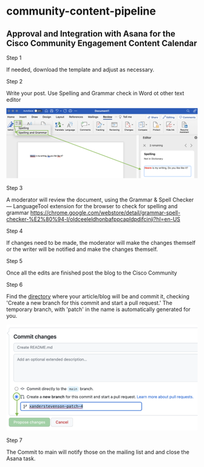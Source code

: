 # community-content-pipeline

## Approval and Integration with Asana for the Cisco Community Engagement Content Calendar


Step 1

If needed, download the template and adjust as necessary.


Step 2


Write your post. Use Spelling and Grammar check in Word ot other text editor

<img src="https://github.com/xanderstevenson/community-content-pipeline/blob/main/media/Word-Check.png?raw=true" width=800) />


Step 3

A moderator will review the document, using the Grammar & Spell Checker — LanguageTool extension for the browser to check for spelling and grammar
https://chrome.google.com/webstore/detail/grammar-spell-checker-%E2%80%94-l/oldceeleldhonbafppcapldpdifcinji?hl=en-US


Step 4

If changes need to be made, the moderator will make the changes themself or the writer will be notified and make the changes themself. 


Step 5

Once all the edits are finished post the blog to the Cisco Community


Step 6

Find the [directory](https://github.com/xanderstevenson/community-content-pipeline/tree/main/developer-hub) where your article/blog will be and commit it, checking 'Create a new branch for this commit and start a pull request.' The temporary branch, with 'patch' in the name is automatically generated for you.


<img src="https://github.com/xanderstevenson/community-content-pipeline/blob/main/media/Commit.png?raw=true" width=600) />


Step 7

The Commit to main will notify those on the mailing list and and close the Asana task.



